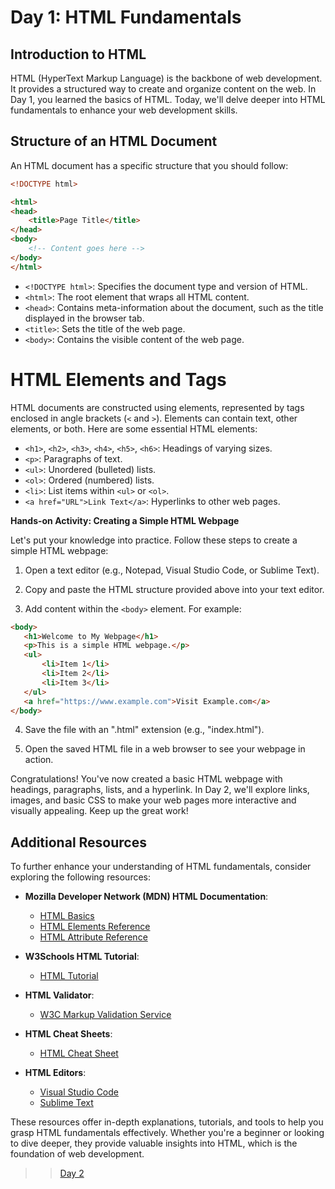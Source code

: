 
# Day 1: HTML Fundamentals

## Introduction to HTML

HTML (HyperText Markup Language) is the backbone of web development. It provides a structured way to create and organize content on the web. In Day 1, you learned the basics of HTML. Today, we'll delve deeper into HTML fundamentals to enhance your web development skills.

## Structure of an HTML Document

An HTML document has a specific structure that you should follow:

```html
<!DOCTYPE html>

<html>
<head>
    <title>Page Title</title>
</head>
<body>
    <!-- Content goes here -->
</body>
</html>
```

- `<!DOCTYPE html>`: Specifies the document type and version of HTML.
- `<html>`: The root element that wraps all HTML content.
- `<head>`: Contains meta-information about the document, such as the title displayed in the browser tab.
- `<title>`: Sets the title of the web page.
- `<body>`: Contains the visible content of the web page.


# HTML Elements and Tags

HTML documents are constructed using elements, represented by tags enclosed in angle brackets (`<` and `>`). Elements can contain text, other elements, or both. Here are some essential HTML elements:

- `<h1>`, `<h2>`, `<h3>`, `<h4>`, `<h5>`, `<h6>`: Headings of varying sizes.
- `<p>`: Paragraphs of text.
- `<ul>`: Unordered (bulleted) lists.
- `<ol>`: Ordered (numbered) lists.
- `<li>`: List items within `<ul>` or `<ol>`.
- `<a href="URL">Link Text</a>`: Hyperlinks to other web pages.

**Hands-on Activity: Creating a Simple HTML Webpage**

Let's put your knowledge into practice. Follow these steps to create a simple HTML webpage:

1. Open a text editor (e.g., Notepad, Visual Studio Code, or Sublime Text).

2. Copy and paste the HTML structure provided above into your text editor.

3. Add content within the `<body>` element. For example:

```html
<body>
   <h1>Welcome to My Webpage</h1>
   <p>This is a simple HTML webpage.</p>
   <ul>
       <li>Item 1</li>
       <li>Item 2</li>
       <li>Item 3</li>
   </ul>
   <a href="https://www.example.com">Visit Example.com</a>
</body>
```

4. Save the file with an ".html" extension (e.g., "index.html").

5. Open the saved HTML file in a web browser to see your webpage in action.

Congratulations! You've now created a basic HTML webpage with headings, paragraphs, lists, and a hyperlink. In Day 2, we'll explore links, images, and basic CSS to make your web pages more interactive and visually appealing. Keep up the great work!


## Additional Resources

To further enhance your understanding of HTML fundamentals, consider exploring the following resources:

- **Mozilla Developer Network (MDN) HTML Documentation**:
  - [HTML Basics](https://developer.mozilla.org/en-US/docs/Learn/Getting_started_with_the_web/HTML_basics)
  - [HTML Elements Reference](https://developer.mozilla.org/en-US/docs/Web/HTML/Element)
  - [HTML Attribute Reference](https://developer.mozilla.org/en-US/docs/Web/HTML/Attributes)

- **W3Schools HTML Tutorial**:
  - [HTML Tutorial](https://www.w3schools.com/html/)

- **HTML Validator**:
  - [W3C Markup Validation Service](https://validator.w3.org/)

- **HTML Cheat Sheets**:
  - [HTML Cheat Sheet](https://websitesetup.org/html5-cheat-sheet/)

- **HTML Editors**:
  - [Visual Studio Code](https://code.visualstudio.com/)
  - [Sublime Text](https://www.sublimetext.com/)

These resources offer in-depth explanations, tutorials, and tools to help you grasp HTML fundamentals effectively. Whether you're a beginner or looking to dive deeper, they provide valuable insights into HTML, which is the foundation of web development.

>> [Day 2](days/day2/day2.md) 
